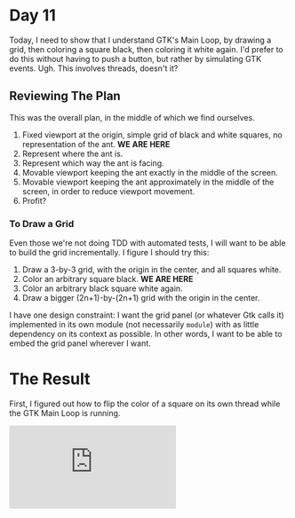 # Day 11

Today, I need to show that I understand GTK's Main Loop, by drawing a grid, then coloring a square black, then coloring it white again. I'd prefer to do this without having to push a button, but rather by simulating GTK events. Ugh. This involves threads, doesn't it?

## Reviewing The Plan

This was the overall plan, in the middle of which we find ourselves.

1. Fixed viewport at the origin, simple grid of black and white squares, no representation of the ant. **WE ARE HERE**
1. Represent where the ant is.
1. Represent which way the ant is facing.
1. Movable viewport keeping the ant exactly in the middle of the screen.
1. Movable viewport keeping the ant approximately in the middle of the screen, in order to reduce viewport movement.
1. Profit?

### To Draw a Grid

Even those we're not doing TDD with automated tests, I will want to be able to build the grid incrementally. I figure I should try this:

1. Draw a 3-by-3 grid, with the origin in the center, and all squares white.
1. Color an arbitrary square black. **WE ARE HERE**
1. Color an arbitrary black square white again. 
1. Draw a bigger (2n+1)-by-(2n+1) grid with the origin in the center.

I have one design constraint: I want the grid panel (or whatever Gtk calls it) implemented in its own module (not necessarily `module`) with as little dependency on its context as possible. In other words, I want to be able to embed the grid panel wherever I want.

# The Result

First, I figured out how to flip the color of a square on its own thread while the GTK Main Loop is running.

<iframe src="https://www.youtube.com/embed/IyYna88Tnak" frameborder="0" allowfullscreen></iframe>
